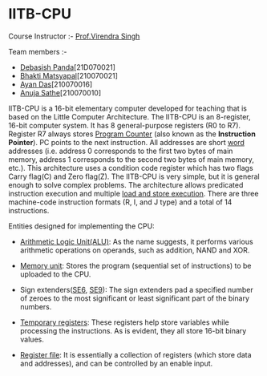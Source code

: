 # IITB-CPU 

Course Instructor :- [Prof.Virendra Singh](https://www.ee.iitb.ac.in/~viren/)

Team members :-
- [Debasish Panda](https://github.com/DebasishPanda529)[21D070021]
- [Bhakti Matsyapal](https://github.com/Bhakti2305)[210070021]
- [Ayan Das](https://github.com/Sad-Naya)[210070016]
- [Anuja Sathe](https://github.com/AnujaSathe2308)[210070010]


IITB-CPU is a 16-bit elementary computer developed for teaching that is based 
on the Little Computer Architecture. The IITB-CPU is an 8-register, 16-bit 
computer system. It has 8 general-purpose registers (R0 to R7). Register R7 
always stores [Program Counter](https://en.wikipedia.org/wiki/Processor_register) (also known as the **Instruction Pointer**). PC points to the next instruction. All addresses 
are short [word](https://en.wikipedia.org/wiki/Word_(computer_architecture)) addresses (i.e. address 0 corresponds to the first two bytes 
of main memory, address 1 corresponds to the second two bytes of main memory, etc.). 
This architecture uses a condition code register which has two flags Carry flag(C) 
and Zero flag(Z). The IITB-CPU is very simple, but it is general enough to 
solve complex problems. The architecture allows predicated instruction execution
and multiple [load and store execution](https://eng.libretexts.org/Bookshelves/Computer_Science/Programming_Languages/Introduction_to_Assembly_Language_Programming%3A_From_Soup_to_Nuts%3A_ARM_Edition_(Kann)/04%3A_New_Page/4.04%3A_New_Page). There are three machine-code instruction 
formats (R, I, and J type) and a total of 14 instructions.

Entities designed for implementing the CPU:

- [Arithmetic Logic Unit(ALU)](Entities/ALU/ALU/ALU.vhd): As the name suggests, it performs various arithmetic 
                               operations on operands, such as addition, NAND and XOR.

- [Memory unit](Entities/Memory/Memory_unit.vhd): Stores the program (sequential set of instructions) to be uploaded to 
               the CPU.

- Sign extenders([SE6](Entities/SE6/SE6/sign_extend_6.vhd), [SE9](Entities/SE9/SE9/sign_extend_9.vhdl)): The sign extenders pad a specified number of zeroes to
                             the most significant or least significant part of the 
                             binary numbers.

- [Temporary registers](Entities/Register_component/Register_component.vhd): These registers help store variables while processing the 
                        instructions. As is evident, they all store 16-bit binary 
                        values.

- [Register file](Entities/Register_file/Register_file/Register_file.vhd): It is essentially a collection of registers (which store data and 
                  addresses), and can be controlled by an enable input.
